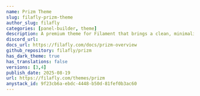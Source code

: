 ```yaml
---
name: Prizm Theme
slug: filafly-prizm-theme
author_slug: filafly
categories: [panel-builder, theme]
description: A premium theme for Filament that brings a clean, minimalist design to your admin panels and forms. Carefully crafted to enhance your application's visual appeal while maintaining Filament's powerful functionality.
discord_url:
docs_url: https://filafly.com/docs/prizm-overview
github_repository: filafly/prizm
has_dark_theme: true
has_translations: false
versions: [3,4]
publish_date: 2025-08-19
url: https://filafly.com/themes/prizm
anystack_id: 9f23cb6a-ebdc-4448-b50d-81fef0b3ac60
---
```

